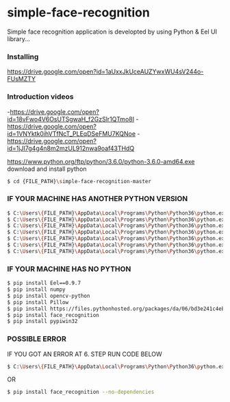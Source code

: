 # simple-face-recognition

Simple face recognition application is developted by using Python & Eel UI library...

### Installing
https://drive.google.com/open?id=1aUxxJkUceAUZYwxWU4sV244o-FUsMZTY

### Introduction videos
-https://drive.google.com/open?id=18vFwo4V6OsUTSgwaH_f2GzSlr1QTmo8I
-https://drive.google.com/open?id=1VNYktk0ihVTfNcT_PLEqDSeFMU7KQNoe
-https://drive.google.com/open?id=1jJI7g4g4n8m2mzUL912nwa9oaf43THdQ


https://www.python.org/ftp/python/3.6.0/python-3.6.0-amd64.exe  download and install python

```sh 
$ cd {FILE_PATH}\simple-face-recognition-master
```

### IF YOUR MACHINE HAS ANOTHER PYTHON VERSION
```sh 
$ C:\Users\{FILE_PATH}\AppData\Local\Programs\Python\Python36\python.exe -m pip install Eel==0.9.7
$ C:\Users\{FILE_PATH}\AppData\Local\Programs\Python\Python36\python.exe -m pip install numpy
$ C:\Users\{FILE_PATH}\AppData\Local\Programs\Python\Python36\python.exe -m pip install opencv-python
$ C:\Users\{FILE_PATH}\AppData\Local\Programs\Python\Python36\python.exe -m pip install Pillow
$ C:\Users\{FILE_PATH}\AppData\Local\Programs\Python\Python36\python.exe -m pip install https://files.pythonhosted.org/packages/da/06/bd3e241c4eb0a662914b3b4875fc52dd176a9db0d4a2c915ac2ad8800e9e/dlib-19.7.0-cp36-cp36m-win_amd64.whl#sha256=d71c78dce0f7614e05b92518cf4ad654af9e8bfc9e15dea6af3c4dbb306bcd09
$ C:\Users\{FILE_PATH}\AppData\Local\Programs\Python\Python36\python.exe -m pip install face_recognition
$ C:\Users\{FILE_PATH}\AppData\Local\Programs\Python\Python36\python.exe -m pip install pypiwin32
```


### IF YOUR MACHINE HAS NO PYTHON 
```sh 
$ pip install Eel==0.9.7
$ pip install numpy
$ pip install opencv-python
$ pip install Pillow
$ pip install https://files.pythonhosted.org/packages/da/06/bd3e241c4eb0a662914b3b4875fc52dd176a9db0d4a2c915ac2ad8800e9e/dlib-19.7.0-cp36-cp36m-win_amd64.whl#sha256=d71c78dce0f7614e05b92518cf4ad654af9e8bfc9e15dea6af3c4dbb306bcd09
$ pip install face_recognition
$ pip install pypiwin32
```

### POSSIBLE ERROR

IF YOU GOT AN ERROR AT 6. STEP RUN CODE BELOW
```sh
$ C:\Users\{FILE_PATH}\AppData\Local\Programs\Python\Python36\python.exe -m pip install face_recognition --no-dependencies
```
  OR
```sh
$ pip install face_recognition --no-dependencies
```
